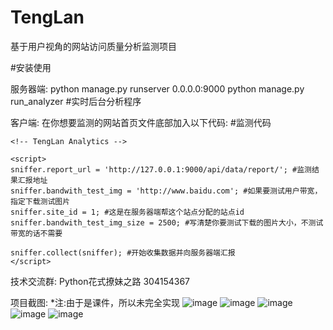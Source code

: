 # TengLan
基于用户视角的网站访问质量分析监测项目

#安装使用

服务器端:
   python manage.py runserver 0.0.0.0:9000 
   python manage.py run_analyzer #实时后台分析程序

客户端:
在你想要监测的网站首页文件底部加入以下代码:
    <script src="/static/analyse_node/tenglan.js"></script> #监测代码

    <!-- TengLan Analytics -->

    <script>
    sniffer.report_url = 'http://127.0.0.1:9000/api/data/report/'; #监测结果汇报地址
    sniffer.bandwith_test_img = 'http://www.baidu.com'; #如果要测试用户带宽，指定下载测试图片
    sniffer.site_id = 1; #这是在服务器端帮这个站点分配的站点id
    sniffer.bandwith_test_img_size = 2500; #写清楚你要测试下载的图片大小，不测试带宽的话不需要

    sniffer.collect(sniffer); #开始收集数据并向服务器端汇报
    </script>

技术交流群:
 Python花式撩妹之路 304154367 


项目截图:
*注:由于是课件，所以未完全实现
 ![image](https://github.com/triaquae/TengLan/blob/master/share/screenshots/p1.jpg)
 ![image](https://github.com/triaquae/TengLan/blob/master/share/screenshots/p2.jpg)
 ![image](https://github.com/triaquae/TengLan/blob/master/share/screenshots/p3.jpg)
 ![image](https://github.com/triaquae/TengLan/blob/master/share/screenshots/p3.png)
 ![image](https://github.com/triaquae/TengLan/blob/master/share/screenshots/p3.png)


